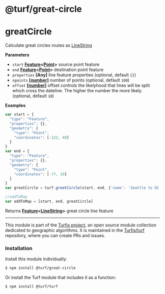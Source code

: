 # @turf/great-circle

# greatCircle

Calculate great circles routes as [LineString](http://geojson.org/geojson-spec.html#linestring)

**Parameters**

-   `start` **[Feature](http://geojson.org/geojson-spec.html#feature-objects)&lt;[Point](http://geojson.org/geojson-spec.html#point)>** source point feature
-   `end` **[Feature](http://geojson.org/geojson-spec.html#feature-objects)&lt;[Point](http://geojson.org/geojson-spec.html#point)>** destination point feature
-   `properties` **\[Any]** line feature properties (optional, default `{}`)
-   `npoints` **\[[number](https://developer.mozilla.org/en-US/docs/Web/JavaScript/Reference/Global_Objects/Number)]** number of points (optional, default `100`)
-   `offset` **\[[number](https://developer.mozilla.org/en-US/docs/Web/JavaScript/Reference/Global_Objects/Number)]** offset controls the likelyhood that lines will
    be split which cross the dateline. The higher the number the more likely. (optional, default `10`)

**Examples**

```javascript
var start = {
  "type": "Feature",
  "properties": {},
  "geometry": {
    "type": "Point",
    "coordinates": [-122, 48]
  }
}
var end = {
  "type": "Feature",
  "properties": {},
  "geometry": {
    "type": "Point",
    "coordinates": [-77, 39]
  }
}
var greatCircle = turf.greatCircle(start, end, {'name': 'Seattle to DC'});

//addToMap
var addToMap = [start, end, greatCircle]
```

Returns **[Feature](http://geojson.org/geojson-spec.html#feature-objects)&lt;[LineString](http://geojson.org/geojson-spec.html#linestring)>** great circle line feature

<!-- This file is automatically generated. Please don't edit it directly:
if you find an error, edit the source file (likely index.js), and re-run
./scripts/generate-readmes in the turf project. -->

---

This module is part of the [Turfjs project](http://turfjs.org/), an open source
module collection dedicated to geographic algorithms. It is maintained in the
[Turfjs/turf](https://github.com/Turfjs/turf) repository, where you can create
PRs and issues.

### Installation

Install this module individually:

```sh
$ npm install @turf/great-circle
```

Or install the Turf module that includes it as a function:

```sh
$ npm install @turf/turf
```
